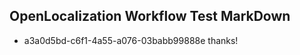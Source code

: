 ## OpenLocalization Workflow Test MarkDown
* a3a0d5bd-c6f1-4a55-a076-03babb99888e 
thanks!<!--HONumber=Mar16_HO3-->
